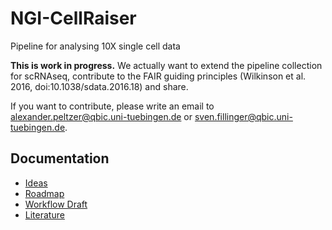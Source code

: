 # NGI-CellRaiser
Pipeline for analysing 10X single cell data

**This is work in progress.** We actually want to extend the pipeline collection for scRNAseq, contribute to the FAIR guiding principles (Wilkinson et al. 2016, doi:10.1038/sdata.2016.18) and share.

If you want to contribute, please write an email to alexander.peltzer@qbic.uni-tuebingen.de or sven.fillinger@qbic.uni-tuebingen.de.

## Documentation

* [Ideas](docs/ideas.md)
* [Roadmap](docs/roadmap.md)
* [Workflow Draft](docs/workflows_draft.md)
* [Literature](docs/literature.md) 